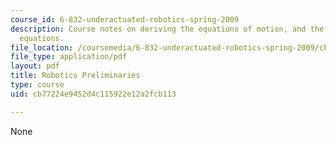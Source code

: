 ```yaml
---
course_id: 6-832-underactuated-robotics-spring-2009
description: Course notes on deriving the equations of motion, and the manipulator
  equations.
file_location: /coursemedia/6-832-underactuated-robotics-spring-2009/cb77224e9452d4c115922e12a2fcb113_MIT6_832s09_read_appA.pdf
file_type: application/pdf
layout: pdf
title: Robotics Preliminaries
type: course
uid: cb77224e9452d4c115922e12a2fcb113

---
```

None